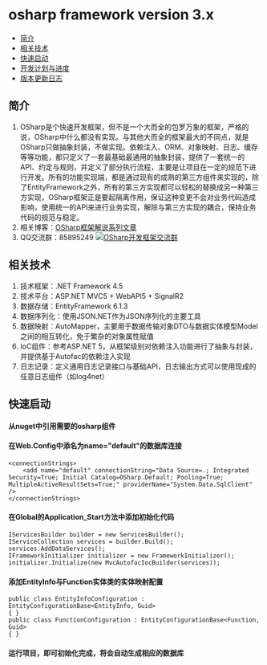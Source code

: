 ﻿# osharp framework version 3.x

 - [简介][1]
 - [相关技术][2]
 - [快速启动][3]
 - [开发计划与进度][4]
 - [版本更新日志][5]

## <a id="title01"/>简介
1. OSharp是个快速开发框架，但不是一个大而全的包罗万象的框架，严格的说，OSharp中什么都没有实现。与其他大而全的框架最大的不同点，就是OSharp只做抽象封装，不做实现。依赖注入、ORM、对象映射、日志、缓存等等功能，都只定义了一套最基础最通用的抽象封装，提供了一套统一的API、约定与规则，并定义了部分执行流程，主要是让项目在一定的规范下进行开发。所有的功能实现端，都是通过现有的成熟的第三方组件来实现的，除了EntityFramework之外，所有的第三方实现都可以轻松的替换成另一种第三方实现，OSharp框架正是要起隔离作用，保证这种变更不会对业务代码造成影响，使用统一的API来进行业务实现，解除与第三方实现的耦合，保持业务代码的规范与稳定。
2. 相关博客：[OSharp框架解说系列文章](http://www.cnblogs.com/guomingfeng/p/osharp-overall-design.html)
3. QQ交流群：85895249 [![OSharp开发框架交流群](http://pub.idqqimg.com/wpa/images/group.png)](http://shang.qq.com/wpa/qunwpa?idkey=250897a8ee4c2d3146d798a6111274bfa7bb6306d0f07418bfc6d8c45f26e269 "OSharp开发框架交流群")

## <a id="title02"/>相关技术
1. 技术框架：.NET Framework 4.5
2. 技术平台：ASP.NET MVC5 + WebAPI5 + SignalR2
3. 数据存储：EntityFramework 6.1.3
4. 数据序列化：使用JSON.NET作为JSON序列化的主要工具
5. 数据映射：AutoMapper，主要用于数据传输对象DTO与数据实体模型Model之间的相互转化，免于繁杂的对象属性赋值
6. IoC组件：参考ASP.NET 5，从框架级别对依赖注入功能进行了抽象与封装，并提供基于Autofac的依赖注入实现
7. 日志记录：定义通用日志记录接口与基础API，日志输出方式可以使用现成的任意日志组件（如log4net）

## <a id="title03"/>快速启动
#### 从nuget中引用需要的osharp组件
#### 在Web.Config中添名为name="default"的数据库连接
```
<connectionStrings>
    <add name="default" connectionString="Data Source=.; Integrated Security=True; Initial Catalog=OSharp.Default; Pooling=True; MultipleActiveResultSets=True;" providerName="System.Data.SqlClient" />
</connectionStrings>
```

#### 在Global的Application_Start方法中添加初始化代码
```
IServicesBuilder builder = new ServicesBuilder();
IServiceCollection services = builder.Build();
services.AddDataServices();
IFrameworkInitializer initializer = new FrameworkInitializer();
initializer.Initialize(new MvcAutofacIocBuilder(services));
```

#### 添加EntityInfo与Function实体类的实体映射配置
```
public class EntityInfoConfiguration : EntityConfigurationBase<EntityInfo, Guid>
{ }
public class FunctionConfiguration : EntityConfigurationBase<Function, Guid>
{ }
```

#### 运行项目，即可初始化完成，将会自动生成相应的数据库
    
    


  [1]: #title01
  [2]: #title02
  [3]: #title03
  [4]: https://github.com/i66soft/osharp/wiki/plan-rate
  [5]: https://github.com/i66soft/osharp/wiki/update-logs
